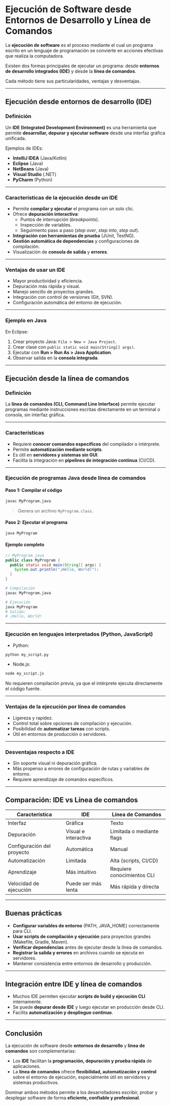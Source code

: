 # Ejecución de Software desde Entornos de Desarrollo y Línea de Comandos

La **ejecución de software** es el proceso mediante el cual un programa escrito en un lenguaje de programación se convierte en acciones efectivas que realiza la computadora.

Existen dos formas principales de ejecutar un programa: desde **entornos de desarrollo integrados (IDE)** y desde la **línea de comandos**.

Cada método tiene sus particularidades, ventajas y desventajas.

---

## Ejecución desde entornos de desarrollo (IDE)

### Definición

Un **IDE (Integrated Development Environment)** es una herramienta que permite **desarrollar, depurar y ejecutar software** desde una interfaz gráfica unificada.

Ejemplos de IDEs:

- **IntelliJ IDEA** (Java/Kotlin)
- **Eclipse** (Java)
- **NetBeans** (Java)
- **Visual Studio** (.NET)
- **PyCharm** (Python)

---

### Características de la ejecución desde un IDE

- Permite **compilar y ejecutar** el programa con un solo clic.
- Ofrece **depuración interactiva**:
  - Puntos de interrupción (_breakpoints_).
  - Inspección de variables.
  - Seguimiento paso a paso (_step over_, _step into_, _step out_).
- **Integración con herramientas de prueba** (JUnit, TestNG).
- **Gestión automática de dependencias** y configuraciones de compilación.
- Visualización de **consola de salida** y **errores**.

---

### Ventajas de usar un IDE

- Mayor productividad y eficiencia.
- Depuración más rápida y visual.
- Manejo sencillo de proyectos grandes.
- Integración con control de versiones (Git, SVN).
- Configuración automática del entorno de ejecución.

---

### Ejemplo en Java

En Eclipse:

1. Crear proyecto Java: `File > New > Java Project`.
2. Crear clase con `public static void main(String[] args)`.
3. Ejecutar con **Run > Run As > Java Application**.
4. Observar salida en la **consola integrada**.

---

## Ejecución desde la línea de comandos

### Definición

La **línea de comandos (CLI, Command Line Interface)** permite ejecutar programas mediante instrucciones escritas directamente en un terminal o consola, sin interfaz gráfica.

---

### Características

- Requiere **conocer comandos específicos** del compilador o intérprete.
- Permite **automatización mediante scripts**.
- Es útil en **servidores y sistemas sin GUI**.
- Facilita la integración en **pipelines de integración continua** (CI/CD).

---

### Ejecución de programas Java desde línea de comandos

#### Paso 1: Compilar el código

```bash
javac MyProgram.java
```

> Genera un archivo `MyProgram.class`.

#### Paso 2: Ejecutar el programa

```bash
java MyProgram
```

#### Ejemplo completo

```java
// MyProgram.java
public class MyProgram {
  public static void main(String[] args) {
    System.out.println("¡Hello, World!");
  }
}
```

```bash
# Compilación
javac MyProgram.java

# Ejecución
java MyProgram
# Salida:
# ¡Hello, World!
```

---

### Ejecución en lenguajes interpretados (Python, JavaScript)

- Python:

```bash
python my_script.py
```

- Node.js:

```bash
node my_script.js
```

No requieren compilación previa, ya que el intérprete ejecuta directamente el código fuente.

---

### Ventajas de la ejecución por línea de comandos

- Ligereza y rapidez.
- Control total sobre opciones de compilación y ejecución.
- Posibilidad de **automatizar tareas** con scripts.
- Útil en entornos de producción o servidores.

---

### Desventajas respecto a IDE

- Sin soporte visual ni depuración gráfica.
- Más propenso a errores de configuración de rutas y variables de entorno.
- Requiere aprendizaje de comandos específicos.

---

## Comparación: IDE vs Línea de comandos

| **Característica**         | **IDE**              | **Línea de Comandos**      |
| -------------------------- | -------------------- | -------------------------- |
| Interfaz                   | Gráfica              | Texto                      |
| Depuración                 | Visual e interactiva | Limitada o mediante flags  |
| Configuración del proyecto | Automática           | Manual                     |
| Automatización             | Limitada             | Alta (scripts, CI/CD)      |
| Aprendizaje                | Más intuitivo        | Requiere conocimientos CLI |
| Velocidad de ejecución     | Puede ser más lenta  | Más rápida y directa       |

---

## Buenas prácticas

- **Configurar variables de entorno** (PATH, JAVA_HOME) correctamente para CLI.
- **Usar scripts de compilación y ejecución** para proyectos grandes (Makefile, Gradle, Maven).
- **Verificar dependencias** antes de ejecutar desde la línea de comandos.
- **Registrar la salida y errores** en archivos cuando se ejecuta en servidores.
- Mantener consistencia entre entornos de desarrollo y producción.

---

## Integración entre IDE y línea de comandos

- Muchos IDE permiten ejecutar **scripts de build y ejecución CLI** internamente.
- Se puede **depurar desde IDE** y luego ejecutar en producción desde CLI.
- Facilita **automatización y despliegue continuo**.

---

## Conclusión

La ejecución de software desde **entornos de desarrollo** y **línea de comandos** son complementarias:

- Los **IDE** facilitan la **programación, depuración y prueba rápida** de aplicaciones.
- La **línea de comandos** ofrece **flexibilidad, automatización y control** sobre el entorno de ejecución, especialmente útil en servidores y sistemas productivos.

Dominar ambos métodos permite a los desarrolladores escribir, probar y desplegar software de forma **eficiente, confiable y profesional**.
